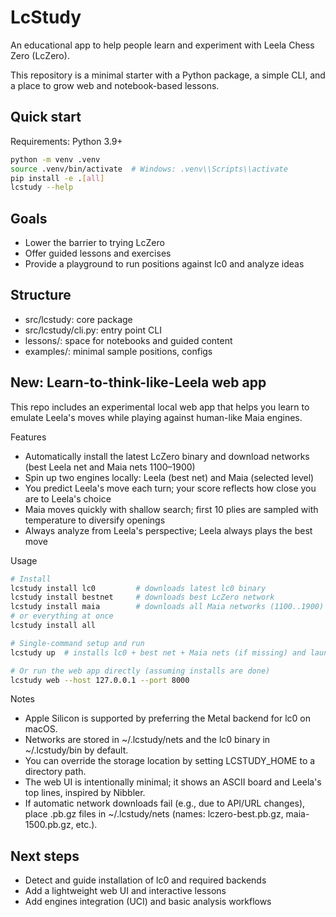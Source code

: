 # LcStudy

An educational app to help people learn and experiment with Leela Chess Zero (LcZero).

This repository is a minimal starter with a Python package, a simple CLI, and a place to grow web and notebook-based lessons.

## Quick start

Requirements: Python 3.9+

```bash
python -m venv .venv
source .venv/bin/activate  # Windows: .venv\\Scripts\\activate
pip install -e .[all]
lcstudy --help
```

## Goals
- Lower the barrier to trying LcZero
- Offer guided lessons and exercises
- Provide a playground to run positions against lc0 and analyze ideas

## Structure
- src/lcstudy: core package
- src/lcstudy/cli.py: entry point CLI
- lessons/: space for notebooks and guided content
- examples/: minimal sample positions, configs

## New: Learn-to-think-like-Leela web app

This repo includes an experimental local web app that helps you learn to emulate Leela's moves while playing against human-like Maia engines.

Features
- Automatically install the latest LcZero binary and download networks (best Leela net and Maia nets 1100–1900)
- Spin up two engines locally: Leela (best net) and Maia (selected level)
- You predict Leela's move each turn; your score reflects how close you are to Leela's choice
- Maia moves quickly with shallow search; first 10 plies are sampled with temperature to diversify openings
- Always analyze from Leela's perspective; Leela always plays the best move

Usage
```bash
# Install
lcstudy install lc0         # downloads latest lc0 binary
lcstudy install bestnet     # downloads best LcZero network
lcstudy install maia        # downloads all Maia networks (1100..1900)
# or everything at once
lcstudy install all

# Single-command setup and run
lcstudy up  # installs lc0 + best net + Maia nets (if missing) and launches the web app

# Or run the web app directly (assuming installs are done)
lcstudy web --host 127.0.0.1 --port 8000
```

Notes
- Apple Silicon is supported by preferring the Metal backend for lc0 on macOS.
- Networks are stored in ~/.lcstudy/nets and the lc0 binary in ~/.lcstudy/bin by default.
- You can override the storage location by setting LCSTUDY_HOME to a directory path.
- The web UI is intentionally minimal; it shows an ASCII board and Leela's top lines, inspired by Nibbler.
- If automatic network downloads fail (e.g., due to API/URL changes), place .pb.gz files in ~/.lcstudy/nets (names: lczero-best.pb.gz, maia-1500.pb.gz, etc.).

## Next steps
- Detect and guide installation of lc0 and required backends
- Add a lightweight web UI and interactive lessons
- Add engines integration (UCI) and basic analysis workflows
